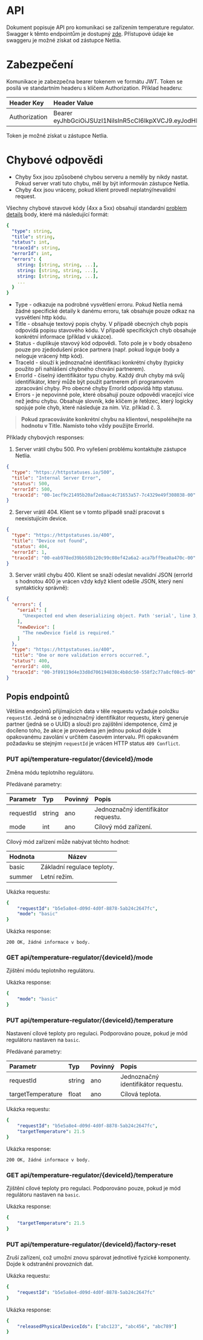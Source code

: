 # API

Dokument popisuje API pro komunikaci se zařízením temperature regulator. Swagger k těmto endpointům je dostupný [zde](https://public-api.netlia.com/swagger/temperature-regulator/index.html). Přístupové údaje ke swaggeru je možné získat od zástupce Netlia.

# Zabezpečení
Komunikace je zabezpečna bearer tokenem ve formátu JWT. Token se posílá ve standartním headeru s klíčem Authorization. Příklad headeru:

| Header Key    | Header Value         |
|:------------|:------------|
| Authorization   | Bearer eyJhbGciOiJSUzI1NiIsInR5cCI6IkpXVCJ9.eyJodHRwOi8v...      | 


Token je možné získat u zástupce Netlia.

# Chybové odpovědi
* Chyby 5xx jsou způsobené chybou serveru a neměly by nikdy nastat. Pokud server vratí tuto chybu, měl by být informován zástupce Netlia.
* Chyby 4xx jsou vráceny, pokud klient provedl neplatný/nevalidní request.

Všechny chybové stavové kódy (4xx a 5xx) obsahují standardní [problem details](https://datatracker.ietf.org/doc/html/rfc7807) body, které má následující formát:

```yaml
{
  "type": string,
  "title": string,
  "status": int,
  "traceId": string,
  "errorId": int,
  "errors": {
    string: [string, string, ...],
    string: [string, string, ...],
    string: [string, string, ...],
    ...
  }
}
```
* Type - odkazuje na podrobné vysvětlení erroru. Pokud Netlia nemá žádné specifické detaily k danému erroru, tak obsahuje pouze odkaz na vysvětlení http kódu.
* Title - obsahuje textový popis chyby. V případě obecných chyb popis odpovídá popisu stavového kódu. V případě specifických chyb obsahuje konkrétní informace (příklad v ukázce).
* Status - duplikuje stavový kód odpovědi. Toto pole je v body obsaženo pouze pro zjedodušení práce partnera (např. pokud loguje body a neloguje vrácený http kód).
* TraceId - slouží k jednoznačné identifikaci konkrétní chyby (typicky použito při nahlášení chybného chování partnerem).
* ErrorId - číselný identifikátor typu chyby. Každý druh chyby má svůj identifikátor, který může být použit partnerem při programovém zpracování chyby. Pro obecné chyby ErrorId odpovídá http statusu.
* Errors - je nepovinné pole, které obsahují pouze odpovědi vracející více než jednu chybu. Obsahuje slovník, kde klíčem je řetězec, který logicky spojuje pole chyb, které následuje za ním. Viz. příklad č. 3.

> **Pokud zpracováváte konkrétní chybu na klientovi, nespoléhejte na hodnotu v Title. Namísto toho vždy použijte ErrorId.**

Příklady chybových responses:

1. Server vrátil chybu 500. Pro vyřešení problému kontaktujte zástupce Netlia.

```json
{
  "type": "https://httpstatuses.io/500",
  "title": "Internal Server Error",
  "status": 500,
  "errorId": 500,
  "traceId": "00-1ecf9c21495b20af2e8aac4c71653a57-7c4329e49f308038-00"
}
```

2. Server vrátil 404. Klient se v tomto případě snaží pracovat s neexistujícím device.

```json
{
  "type": "https://httpstatuses.io/400",
  "title": "Device not found",
  "status": 404,
  "errorId": 1,
  "traceId": "00-eab978ed39bb58b120c99c08ef42a6a2-aca7bff9ea0a470c-00"
}
```

3. Server vrátil chybu 400. Klient se snaží odeslat nevalidní JSON (errorId s hodnotou 400 je vrácen vždy když klient odešle JSON, který není syntakticky správně):

```json
{
  "errors": {
    "serial": [
      "Unexpected end when deserializing object. Path 'serial', line 3, position 21."
    ],
    "newDevice": [
      "The newDevice field is required."
    ]
  },
  "type": "https://httpstatuses.io/400",
  "title": "One or more validation errors occurred.",
  "status": 400,
  "errorId": 400,
  "traceId": "00-3f89119d4e33d8d706194838c4b8dc50-558f2c77a8cf08c5-00"
}
```


## Popis endpointů


Většina endpointů přijímajících data v těle requestu vyžaduje položku `requestId`. Jedná se o jednoznačný identifikátor requestu, který generuje partner (jedná se o UUID) a slouží pro zajištění idempotence, čímž je docíleno toho, že akce je provedena jen jednou pokud dojde k opakovanému zavolání v určitém časovém intervalu. Při opakovaném požadavku se stejným `requestId` je vrácen HTTP status `409 Conflict`.

### PUT api/temperature-regulator/{deviceId}/mode

Změna módu teplotního regulátoru.

Předávané parametry:

| Parametr    | Typ         | Povinný | Popis                               |
|:------------|:------------|:--------|:------------------------------------|
| requestId   | string      | ano     | Jednoznačný identifikátor requestu. |
| mode        | int         | ano     | Cílový mód zařízení.                |

Cílový mód zařízení může nabývat těchto hodnot:

| Hodnota            | Název                       |
|--------------------|-----------------------------|
| basic              | Základní regulace teploty.  |
| summer             | Letní režim.                |

Ukázka requestu:

```yaml
{
    "requestId": "b5e5a8e4-d09d-4d0f-8878-5ab24c2647fc",
    "mode": "basic"
}
```

Ukázka response: 

```
200 OK, žádné informace v body.
```

### GET api/temperature-regulator/{deviceId}/mode

Zjištění módu teplotního regulátoru.

Ukázka response:

```yaml
{
    "mode": "basic"
}
```

### PUT api/temperature-regulator/{deviceId}/temperature

Nastavení cílové teploty pro regulaci.
Podporováno pouze, pokud je mód regulátoru nastaven na `basic`.

Předávané parametry:

| Parametr           | Typ         | Povinný | Popis                               |
|:-------------------|:------------|:--------|:------------------------------------|
| requestId          | string      | ano     | Jednoznačný identifikátor requestu. |
| targetTemperature  | float       | ano     | Cílová teplota.                     |

Ukázka requestu:

```yaml
{
    "requestId": "b5e5a8e4-d09d-4d0f-8878-5ab24c2647fc",
    "targetTemperature": 21.5
}
```

Ukázka response: 

```
200 OK, žádné informace v body.
```

### GET api/temperature-regulator/{deviceId}/temperature

Zjištění cílové teploty pro regulaci.
Podporováno pouze, pokud je mód regulátoru nastaven na `basic`.

Ukázka response:

```yaml
{
    "targetTemperature": 21.5
}
```


### PUT api/temperature-regulator/{deviceId}/factory-reset

Zruší zařízení, což umožní znovu spárovat jednotlivé fyzické komponenty. Dojde k odstranění provozních dat.

Ukázka requestu:

```yaml
{
    "requestId": "b5e5a8e4-d09d-4d0f-8878-5ab24c2647fc"
}
```

Ukázka response:

```yaml
{
    "releasedPhysicalDeviceIds": ["abc123", "abc456", "abc789"]
}
```
<!--
### PUT api/temperature-regulator/

Vytvoří požadavek na zavedení nového zařízení do systému. Po úspěšném vytvoření zařízení je partner informován eventem `device-created` - viz. dokumentace k předávání událostí.

Předávané parametry:

| Parametr           | Typ         | Povinný | Popis                                                              |
|:-------------------|:------------|:--------|:-------------------------------------------------------------------|
| RequestId          | string      | ano     | Jednoznačný identifikátor requestu.                                |
| DeviceType         | string      | ano     | Typ zařízení.                                                      |
| PhysicalDeviceIds  | string[]    | ano     | Fyzická zařízení / komponenty ze kterých je zařízení složeno.      |
| CustomData         | object      | ne      | Objekt s informacemi specifickými dle partnera.                    |

Ukázka requestu:

```yaml
{
    "RequestId": "b5e5a8e4-d09d-4d0f-8878-5ab24c2647fc",
    "DeviceType": "temperature-regulator",
    "PhysicalDeviceIds": ["abc123", "abc456", "abc789"],
    "CustomData":
        {
            "sample-key-1": "sample-value-1",
            "sample-key-2": 123 
        }
}
```

Ukázka response: 

```yaml
{
    "DeviceId": "7a3945e9-89c6-4464-9feb-6642c97035b2",
    "PhysicalDeviceIds": ["abc123", "abc456", "abc789"]
}
```
-->
